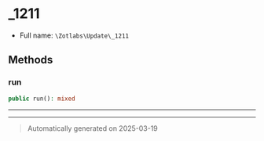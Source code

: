 
# _1211





* Full name: `\Zotlabs\Update\_1211`




## Methods


### run



```php
public run(): mixed
```












***


***
> Automatically generated on 2025-03-19
